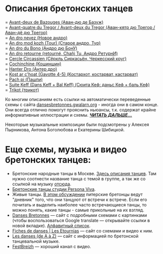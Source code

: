 Описания бретонских танцев
==========================

= [Avant-deux de Bazouges (Аван-дю де Базуж)](avant-deux-de-bazouges.md)  
= [Avant-quatre du Tregor / Avant-deux du Tregor (Аван-кятр дю Трегор / Аван-дё дю Трегор)](avant-quatre-du-tregor.md)  
= [An dro nevez (Новое андро)](an-dro-nevez.md)  
= [An dro mod kozh (Tour) (Старое андро, Тур)](tour-an-dro-mod-kozh.md)  
= [An dro du Bono (Андро дю БонУ)](an-dro-du-bono.md)  
= [An dro retourne (retourné, Chañj Tu, Андро РетурнИ)](an-dro-retourne.md)  
= [Cercle Circassien (Сёркль Сиркасьён, Черкесский круг)](cercle-circassien.md)  
= [Cochinchine (Кошиншин)](cochinchine.md)  
= [Hanter Dro (Антер дро)](hanter-dro.md)  
= [Kost ar c'hoat (Gavotte 4-5) (Костархот, костарват, кастарват)](kost-ar-c-hoat.md)  
= [Pach pi (Пашпи)](pach-pi.md)  
= [Suite Keff (Dans Keff + Bal Keff) (Сюита Кеф: даньс Кеф + баль Кеф)](suite-keff.md)  
= [Trikot (трикот)](trikot.md)

Ко многим описаниям есть ссылки на автоматически переведенные схемы с сайта [dansesbretonnes.gwalarn.org](http://dansesbretonnes.gwalarn.org) - иногда они в самом конце. Они всегда отлично помогут прояснить ньюансы, т.к. содержат крайне информативные иллюстрации и схемы. ***[ЧИТАТЬ ДАЛЬШЕ...](README.md)***

Некоторые музыкальные композиции были подсмотрены у Алексея Пырникова, Антона Боголюбова и Екатерины Шибицкой.

Еще схемы, музыка и видео бретонских танцев: 
============================================
- Бретонские народные танцы в Москве. [Здесь описания танцев](https://vk.com/topic-25749886_27791034). Там нужно соотнести название танца с темой в группе, а так же со ссылкой на музыку [отсюда](https://vk.com/notes11408173).
- [Бретонские танцы студии Persona Viva](http://personaviva.spb.ru/?bret_dances).
- Живые танцы. [В этом обсуждении](https://vk.com/topic-31196395_25370716) питерские бретонцы ведут "дневник" того, что они танцуют от встречи к встрече. Если его почитать и выделить наиболее часто встречающиеся танцы, то можно понять, какие танцы - самые прикольные на их взгляд.
- [Danses Bretonnes](http://dansesbretonnes.gwalarn.org) — сайт с подробными схемами с картинками (чтобы воспользоваться Google translate — открывайте ссылки в новой вкладке). [Алфавитный список](http://dansesbretonnes.gwalarn.org/accueil/alphabetique.html).
- [Fiches de danses | Les Etournias](http://lesetournias.fr/ateliers-danses/fiches-de-danses) — сайт со схемами и видео к ним.
- [Les danses (de A à Z)](http://nozbreizh.fr/index.php?option=com_content&task=view&id=20&Itemid=37&lettre_param=A#A) — сайт с информацией по бретонской танцевальной музыке.
- [FestBreizh](https://www.youtube.com/channel/UCjwYudG6SWmI2mz1wS_eijA) — хороший канал с видео.
